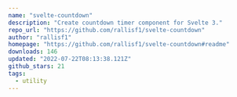 ```yaml
---
name: "svelte-countdown"
description: "Create countdown timer component for Svelte 3."
repo_url: "https://github.com/rallisf1/svelte-countdown"
author: "rallisf1"
homepage: "https://github.com/rallisf1/svelte-countdown#readme"
downloads: 146
updated: "2022-07-22T08:13:38.121Z"
github_stars: 21
tags: 
  - utility
---
```

